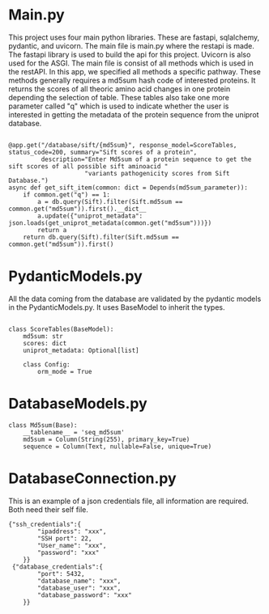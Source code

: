# Main.py
This project uses four main python libraries. These are fastapi, sqlalchemy, pydantic, and uvicorn. The main file is main.py where the restapi is made. The fastapi library is used to build the api for this project. Uvicorn is also used for the ASGI. The main file is consist of all methods which is used in the restAPI. In this app, we specified all methods a specific pathway. These methods generally requires a md5sum hash code of interested proteins. It returns the scores of all theoric amino acid changes in one protein depending the selection of table. These tables also take one more parameter called "q" which is used to indicate whether the user is interested in getting the metadata of the protein sequence from the uniprot database. 

```

@app.get("/database/sift/{md5sum}", response_model=ScoreTables, status_code=200, summary="Sift scores of a protein",
         description="Enter Md5sum of a protein sequence to get the sift scores of all possible sift aminoacid "
                     "variants pathogenicity scores from Sift Database.")
async def get_sift_item(common: dict = Depends(md5sum_parameter)):
    if common.get("q") == 1:
        a = db.query(Sift).filter(Sift.md5sum == common.get("md5sum")).first().__dict__
        a.update({"uniprot_metadata": json.loads(get_uniprot_metadata(common.get("md5sum")))})
        return a
    return db.query(Sift).filter(Sift.md5sum == common.get("md5sum")).first()
```



# PydanticModels.py

All the data coming from the database are validated by the pydantic models in the PydanticModels.py. It uses BaseModel to inherit the types. 

```

class ScoreTables(BaseModel):
    md5sum: str
    scores: dict
    uniprot_metadata: Optional[list]

    class Config:
        orm_mode = True
```

# DatabaseModels.py
```
class Md5sum(Base):
    __tablename__ = 'seq_md5sum'
    md5sum = Column(String(255), primary_key=True)
    sequence = Column(Text, nullable=False, unique=True)
```

# DatabaseConnection.py
This is an example of a json credentials file, all information are required. Both need their self file. 
```
{"ssh_credentials":{
        "ipaddress": "xxx",
        "SSH port": 22,
        "User_name": "xxx",
        "password": "xxx"
    }}
 {"database_credentials":{
        "port": 5432,
        "database_name": "xxx",
        "database_user": "xxx",
        "database_password": "xxx"
    }}
   ```
